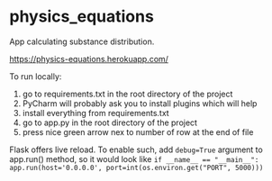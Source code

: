 # physics_equations

App calculating substance distribution.

https://physics-equations.herokuapp.com/

To run locally:

1. go to requirements.txt in the root directory of the project
2. PyCharm will probably ask you to install plugins which will help
3. install everything from requirements.txt
4. go to app.py in the root directory of the project
5. press nice green arrow nex to number of row at the end of file

Flask offers live reload. To enable such, add `debug=True` argument to app.run() method, so it would look like
`
if __name__ == "__main__":
    app.run(host='0.0.0.0', port=int(os.environ.get("PORT", 5000)))
`
